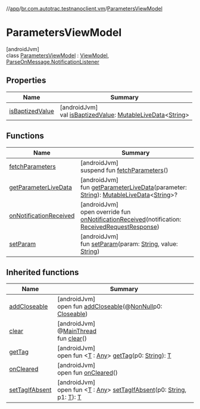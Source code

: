 //[app](../../../index.md)/[br.com.autotrac.testnanoclient.vm](../index.md)/[ParametersViewModel](index.md)

# ParametersViewModel

[androidJvm]\
class [ParametersViewModel](index.md) : [ViewModel](https://developer.android.com/reference/kotlin/androidx/lifecycle/ViewModel.html), [ParseOnMessage.NotificationListener](../../br.com.autotrac.testnanoclient.handlers/-parse-on-message/-notification-listener/index.md)

## Properties

| Name | Summary |
|---|---|
| [isBaptizedValue](is-baptized-value.md) | [androidJvm]<br>val [isBaptizedValue](is-baptized-value.md): [MutableLiveData](https://developer.android.com/reference/kotlin/androidx/lifecycle/MutableLiveData.html)&lt;[String](https://kotlinlang.org/api/latest/jvm/stdlib/kotlin/-string/index.html)&gt; |

## Functions

| Name | Summary |
|---|---|
| [fetchParameters](fetch-parameters.md) | [androidJvm]<br>suspend fun [fetchParameters](fetch-parameters.md)() |
| [getParameterLiveData](get-parameter-live-data.md) | [androidJvm]<br>fun [getParameterLiveData](get-parameter-live-data.md)(parameter: [String](https://kotlinlang.org/api/latest/jvm/stdlib/kotlin/-string/index.html)): [MutableLiveData](https://developer.android.com/reference/kotlin/androidx/lifecycle/MutableLiveData.html)&lt;[String](https://kotlinlang.org/api/latest/jvm/stdlib/kotlin/-string/index.html)&gt;? |
| [onNotificationReceived](on-notification-received.md) | [androidJvm]<br>open override fun [onNotificationReceived](on-notification-received.md)(notification: [ReceivedRequestResponse](../../br.com.autotrac.testnanoclient.dataRemote/-received-request-response/index.md)) |
| [setParam](set-param.md) | [androidJvm]<br>fun [setParam](set-param.md)(param: [String](https://kotlinlang.org/api/latest/jvm/stdlib/kotlin/-string/index.html), value: [String](https://kotlinlang.org/api/latest/jvm/stdlib/kotlin/-string/index.html)) |

## Inherited functions

| Name | Summary |
|---|---|
| [addCloseable](../-reset-database-view-model/index.md#264516373%2FFunctions%2F-912451524) | [androidJvm]<br>open fun [addCloseable](../-reset-database-view-model/index.md#264516373%2FFunctions%2F-912451524)(@[NonNull](https://developer.android.com/reference/kotlin/androidx/annotation/NonNull.html)p0: [Closeable](https://developer.android.com/reference/kotlin/java/io/Closeable.html)) |
| [clear](../-reset-database-view-model/index.md#-1936886459%2FFunctions%2F-912451524) | [androidJvm]<br>@[MainThread](https://developer.android.com/reference/kotlin/androidx/annotation/MainThread.html)<br>fun [clear](../-reset-database-view-model/index.md#-1936886459%2FFunctions%2F-912451524)() |
| [getTag](../-reset-database-view-model/index.md#-215894976%2FFunctions%2F-912451524) | [androidJvm]<br>open fun &lt;[T](../-reset-database-view-model/index.md#-215894976%2FFunctions%2F-912451524) : [Any](https://kotlinlang.org/api/latest/jvm/stdlib/kotlin/-any/index.html)&gt; [getTag](../-reset-database-view-model/index.md#-215894976%2FFunctions%2F-912451524)(p0: [String](https://kotlinlang.org/api/latest/jvm/stdlib/kotlin/-string/index.html)): [T](../-reset-database-view-model/index.md#-215894976%2FFunctions%2F-912451524) |
| [onCleared](../-reset-database-view-model/index.md#-1930136507%2FFunctions%2F-912451524) | [androidJvm]<br>open fun [onCleared](../-reset-database-view-model/index.md#-1930136507%2FFunctions%2F-912451524)() |
| [setTagIfAbsent](../-reset-database-view-model/index.md#-1567230750%2FFunctions%2F-912451524) | [androidJvm]<br>open fun &lt;[T](../-reset-database-view-model/index.md#-1567230750%2FFunctions%2F-912451524) : [Any](https://kotlinlang.org/api/latest/jvm/stdlib/kotlin/-any/index.html)&gt; [setTagIfAbsent](../-reset-database-view-model/index.md#-1567230750%2FFunctions%2F-912451524)(p0: [String](https://kotlinlang.org/api/latest/jvm/stdlib/kotlin/-string/index.html), p1: [T](../-reset-database-view-model/index.md#-1567230750%2FFunctions%2F-912451524)): [T](../-reset-database-view-model/index.md#-1567230750%2FFunctions%2F-912451524) |
